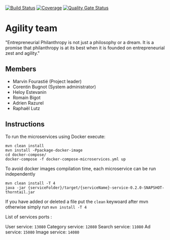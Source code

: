 [![Build Status](https://travis-ci.org/unige-pinfo-2019/PInfo2.svg?branch=master)](https://travis-ci.org/unige-pinfo-2019/PInfo2) [![Coverage](https://sonarcloud.io/api/project_badges/measure?project=unige-pinfo-2019_PInfo2&metric=coverage)](https://sonarcloud.io/dashboard?id=unige-pinfo-2019_PInfo2) [![Quality Gate Status](https://sonarcloud.io/api/project_badges/measure?project=unige-pinfo-2019_PInfo2&metric=alert_status)](https://sonarcloud.io/dashboard?id=unige-pinfo-2019_PInfo2)

# Agility team

"Entrepreneurial Philanthropy is not just a philosophy or a dream. It is a promise that philanthropy is at its best when it is founded on entrepreneurial zest and agility."

## Members

 - Marvin Fourastié (Project leader)
 - Corentin Bugnot  (System administrator)
 - Heloy Estevanin
 - Romain Bigot
 - Adrien Razurel
 - Raphaël Lutz
 
 ## Instructions
 To run the microservices using Docker execute:
 
```
mvn clean install
mvn install -Ppackage-docker-image
cd docker-compose/
docker-compose -f docker-compose-microservices.yml up
```

To avoid docker images compilation time, each microservice can be run independently 

```
mvn clean install -T 4
java -jar {serviceFolder}/target/{serviceName}-service-0.2.0-SNAPSHOT-thorntail.jar
```

If you have added or deleted a file put the `clean` keywoard after mvn otherwise simply run `mvn install -T 4`

List of services ports :

User service: `13080`
Category service: `12080`
Search service: `11080`
Ad service: `15080`
Image service: `14080`
